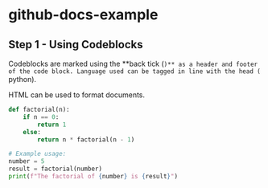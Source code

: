 # github-docs-example

## Step 1 - Using Codeblocks

Codeblocks are marked using the **back tick (```)** as a header and footer of the code block. Language used can be tagged in line with the head (``` python).

HTML can be used to format documents.

``` python
def factorial(n):
    if n == 0:
        return 1
    else:
        return n * factorial(n - 1)

# Example usage:
number = 5
result = factorial(number)
print(f"The factorial of {number} is {result}")

```

